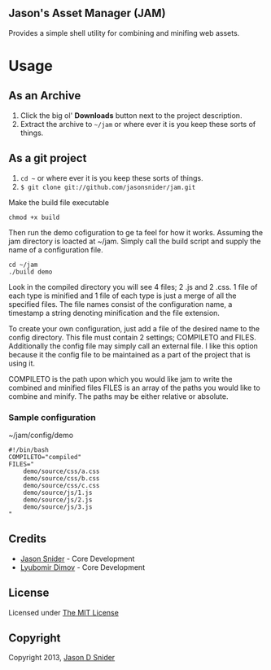 Jason's Asset Manager (JAM)
-------------------------------------------------------------------------------
Provides a simple shell utility for combining and minifing web assets.

# Usage

## As an Archive  

1. Click the big ol' **Downloads** button next to the project description.
1. Extract the archive to `~/jam` or where ever it is you keep these sorts of 
things.

## As a git project

1. `cd ~` or where ever it is you keep these sorts of things.
1. `$ git clone git://github.com/jasonsnider/jam.git`

Make the build file executable 

    chmod +x build
    
Then run the demo cofiguration to ge ta feel for how it works. Assuming the jam
directory is loacted at ~/jam. Simply call the build script and supply the name
of a configuration file.

    cd ~/jam
    ./build demo
    
Look in the compiled directory you will see 4 files; 2 .js and 2 .css. 1 file 
of each type is minified and 1 file of each type is just a merge of all the 
specified files. The file names consist of the configuration name, a timestamp
a string denoting minification and the file extension.
    
To create your own configuration, just add a file of the desired name to the 
config directory. This file must contain 2 settings; COMPILETO and FILES. 
Additionally the config file may simply call an external file. I like this
option because it the config file to be maintained as a part of the project
that is using it.

COMPILETO is the path upon which you would like jam to write the combined and 
minified files FILES is an array of the paths you would like to combine and 
minify. The paths may be either relative or absolute. 

### Sample configuration

~/jam/config/demo

	#!/bin/bash
    COMPILETO="compiled"
	FILES="
		demo/source/css/a.css 
		demo/source/css/b.css
		demo/source/css/c.css
		demo/source/js/1.js
		demo/source/js/2.js
		demo/source/js/3.js
	"

## Credits

* [Jason Snider](https://github.com/jasonsnider) - Core Development
* [Lyubomir Dimov](https://github.com/ldimov) - Core Development

## License

Licensed under [The MIT License](http://www.opensource.org/licenses/mit-license.php)

## Copyright

Copyright 2013, [Jason D Snider](https://jasonsnider.com)
